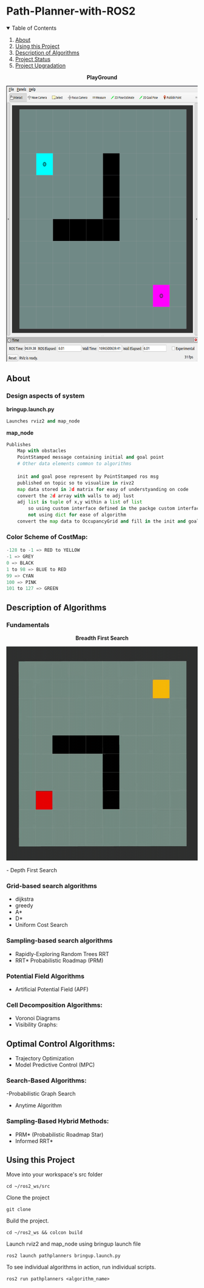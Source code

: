 # Path-Planner-with-ROS2

<details open="open">
  <summary>Table of Contents</summary>
  <ol>
    <li><a href="#About">About</a></li>
    <li><a href="#Using-this-Project">Using this Project</a></li>
    <li><a href="#Description-of-Algorithms">Description of Algorithms</a></li>
    <li><a href="#Project-Status">Project Status</a></li>
    <li><a href="#Project-Upgradation">Project Upgradation</a></li>
  </ol>
</details>

<p align="center">
	<b>PlayGround</b>
</p>
<p align="center">
	<img src="media/playground.png" width="663" height="727"/>
</p>

## About

### Design aspects of system

**bringup.launch.py**

```python
Launches rviz2 and map_node
```

**map_node**

```python
Publishes 
    Map with obstacles
    PointStamped message containing initial and goal point
    # Other data elements common to algorithms

    init and goal pose represent by PointStamped ros msg
    published on topic so to visualize in rivz2
    map data stored in 2d matrix for easy of understyanding on code
    convert the 2d array with walls to adj lust
    adj list is tuple of x,y within a list of list
        so using custom interface defined in the packge custom interface within ros learning repo
        not using dict for ease of algorithm
    convert the map data to OccupancyGrid and fill in the init and goal pose for riviz
```

### Color Scheme of CostMap: 

```python
-128 to -1 => RED to YELLOW
-1 => GREY
0 => BLACK
1 to 98 => BLUE to RED
99 => CYAN
100 => PINK
101 to 127 => GREEN
```

## Description of Algorithms

### Fundamentals


<p align="center">
	<b>Breadth First Search</b>
</p>
<p align="center">
	<img src="/media/bfs.gif" width="556" height="564"/>
</p>
- Depth First Search

### Grid-based search algorithms
- dijkstra
- greedy
- A*
- D*
- Uniform Cost Search

### Sampling-based search algorithms
- Rapidly-Exploring Random Trees RRT
- RRT*
Probabilistic Roadmap (PRM)

### Potential Field Algorithms

- Artificial Potential Field (APF)

### Cell Decomposition Algorithms:

- Voronoi Diagrams
- Visibility Graphs: 

## Optimal Control Algorithms:

- Trajectory Optimization
- Model Predictive Control (MPC)

### Search-Based Algorithms:

 -Probabilistic Graph Search
- Anytime Algorithm

### Sampling-Based Hybrid Methods:

- PRM* (Probabilistic Roadmap Star)
- Informed RRT*

## Using this Project

Move into your workspace's src folder
```
cd ~/ros2_ws/src
```
Clone the project
```
git clone
```
Build the project.
```
cd ~/ros2_ws && colcon build
```

Launch rviz2 and map_node using bringup launch file
```
ros2 launch pathplanners bringup.launch.py
```

To see individual algorithms in action, run individual scripts.
```
ros2 run pathplanners <algorithm_name>
```

